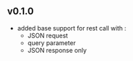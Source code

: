 ## v0.1.0
- added base support for rest call with :
  - JSON request
  - query parameter
  - JSON response only


